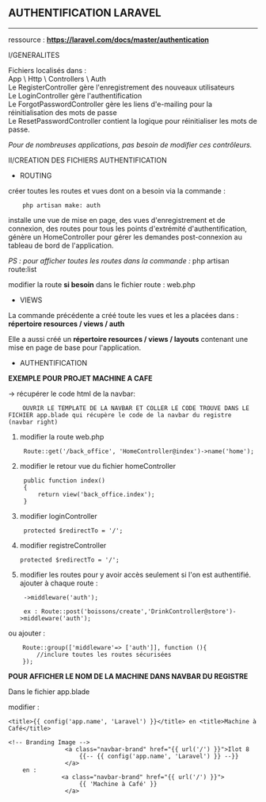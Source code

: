 ## AUTHENTIFICATION LARAVEL   
----
ressource : **https://laravel.com/docs/master/authentication**

I/GENERALITES  

Fichiers localisés dans :  
App \ Http \ Controllers \ Auth   
Le RegisterController gère l'enregistrement des nouveaux utilisateurs   
Le LoginController gère l'authentification  
Le ForgotPasswordController gère les liens d'e-mailing pour la réinitialisation des mots de passe   
Le ResetPasswordController contient la logique pour réinitialiser les mots de passe.  

*Pour de nombreuses applications, pas besoin de modifier ces contrôleurs.*  
  

II/CREATION DES FICHIERS AUTHENTIFICATION  

- ROUTING  

créer toutes les routes et vues dont on a besoin via la commande :

        php artisan make: auth  

installe une vue de mise en page, des vues d'enregistrement et de connexion, des routes pour tous les points d'extrémité d'authentification, génère un HomeController pour gérer les demandes post-connexion au tableau de bord de l'application.  


*PS : pour afficher toutes les routes dans la commande :* php artisan route:list    

modifier la route **si besoin** dans le fichier route : web.php

- VIEWS  

La commande précédente a créé toute les vues et les a placées dans : **répertoire resources / views / auth**  

Elle a aussi créé un **répertoire resources / views / layouts** contenant une mise en page de base pour l'application. 


- AUTHENTIFICATION

**EXEMPLE POUR PROJET MACHINE A CAFE**

-> récupérer le code html de la navbar:  

        OUVRIR LE TEMPLATE DE LA NAVBAR ET COLLER LE CODE TROUVE DANS LE FICHIER app.blade qui récupère le code de la navbar du registre (navbar right)

1. modifier la route web.php

        Route::get('/back_office', 'HomeController@index')->name('home');  

2. modifier le retour vue du fichier homeController  

        public function index()
        {
            return view('back_office.index');
        }  

3. modifier loginController  

        protected $redirectTo = '/';  

4. modifier registreController  

       protected $redirectTo = '/';

5. modifier les routes pour y avoir accès seulement si l'on est authentifié.  
ajouter à chaque route :

        ->middleware('auth');  

        ex : Route::post('boissons/create','DrinkController@store')->middleware('auth');

ou ajouter :

        Route::group(['middleware'=> ['auth']], function (){
            //inclure toutes les routes sécurisées
        });

**POUR AFFICHER LE NOM DE LA MACHINE DANS NAVBAR DU REGISTRE**  

Dans le fichier app.blade 

modifier :  

    <title>{{ config('app.name', 'Laravel') }}</title> en <title>Machine à Café</title> 

    <!-- Branding Image -->
                    <a class="navbar-brand" href="{{ url('/') }}">Ilot 8
                        {{-- {{ config('app.name', 'Laravel') }} --}}
                    </a>   
        en :   
                   <a class="navbar-brand" href="{{ url('/') }}">
                        {{ 'Machine à Café' }}
                    </a>    




